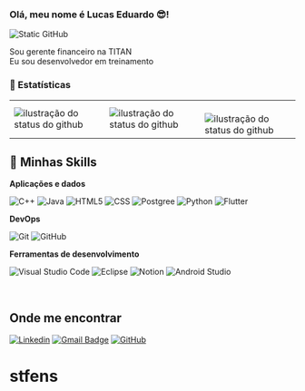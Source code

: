 ### Olá, meu nome é Lucas Eduardo 😎!

<img src="https://img.shields.io/static/v1?label=Overview&message=stfens&color=f8efd4&style=for-the-badge&logo=GitHub" alt="Static GitHub">

<p>Sou gerente financeiro na TITAN <br/> Eu sou desenvolvedor em treinamento</p>

### 🦾 Estatísticas

<table>
  <tr>
    <td>
        <img align='left' src="https://github-readme-stats.vercel.app/api?username=stfens&show_icons=true&title_color=783c00&text_color=af552e&icon_color=783c00&bg_color=f8efd4&cache_seconds=2300" alt="ilustração do status do github">
    </td>
    <td>
      <img
        align="left"
        src="https://github-readme-stats.vercel.app/api/top-langs/?username=stfens&theme=dark&hide_border=false&include_all_commits=true&count_private=true&layout=compact"
        alt="ilustração do status do github"
      />
    </td>
    <td>
      <br />
      <img
        align="left"
        src="https://github-readme-streak-stats.herokuapp.com/?user=stfens&theme=dark&hide_border=false"
        alt="ilustração do status do github"
      />
    </td>
  </tr>
</table>


## 🚀 Minhas Skills

**Aplicações e dados**

![C++](https://img.shields.io/badge/-C++-333333?style=flat&logo=C%2B%2B&logoColor=00599C)
![Java](https://img.shields.io/badge/-Java-333333?style=flat&logo=Java&logoColor=007396)
![HTML5](https://img.shields.io/badge/-HTML5-333333?style=flat&logo=HTML5)
![CSS](https://img.shields.io/badge/-CSS-333333?style=flat&logo=CSS3&logoColor=1572B6)
![Postgree](https://img.shields.io/badge/-PostGreSQL-333333?style=flat&logo=postgresql)
![Python](https://img.shields.io/badge/-Python-333333?style=flat&logo=python)
![Flutter](https://img.shields.io/badge/-Flutter-333333?style=flat&logo=flutter)

<!--**Utilidades**

![Insomnia](https://img.shields.io/badge/-Insomnia-333333?style=flat&logo=insomnia)
![Postman](https://img.shields.io/badge/-Postman-333333?style=flat&logo=postman)-->

**DevOps**

![Git](https://img.shields.io/badge/-Git-333333?style=flat&logo=git)
![GitHub](https://img.shields.io/badge/-GitHub-333333?style=flat&logo=github)

**Ferramentas de desenvolvimento**

![Visual Studio Code](https://img.shields.io/badge/-Visual%20Studio%20Code-333333?style=flat&logo=visual-studio-code&logoColor=007ACC)
![Eclipse](https://img.shields.io/badge/-Eclipse-333333?style=flat&logo=eclipse-ide&logoColor=2C2255)
![Notion](https://img.shields.io/badge/-Notion-333333?style=flat&logo=notion&logoColor=007ACC)
![Android Studio](https://img.shields.io/badge/-Android%20Studio-333333?style=flat&logo=android-studio)


<br/>

## Onde me encontrar

[![Linkedin](https://img.shields.io/badge/-Lucas-blue?style=flat-square&logo=Linkedin&logoColor=white&link=www.linkedin.com/in/lucas-eduardo-530318153)](www.linkedin.com/in/lucas-eduardo-530318153)
[![Gmail Badge](https://img.shields.io/badge/-lucaseduardo@ufba.br-006bed?style=flat-square&logo=Gmail&logoColor=white&link=mailto:lucaseduardo@ufba.br)](mailto:lucaseduardo@ufba.br)
[![GitHub](https://img.shields.io/github/followers/stfens?label=follow&style=social)]([https://github.com/stfens](https://github.com/stfens))



# stfens
